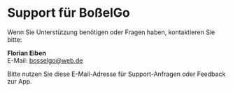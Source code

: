 # Support für BoßelGo

Wenn Sie Unterstützung benötigen oder Fragen haben, kontaktieren Sie bitte:

**Florian Eiben**  
E-Mail: [bosselgo@web.de](mailto:bosselgo@web.de)

Bitte nutzen Sie diese E-Mail-Adresse für Support-Anfragen oder Feedback zur App.
